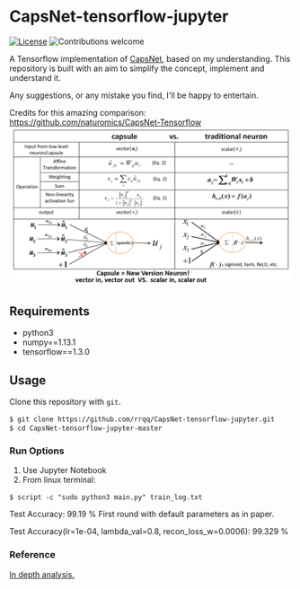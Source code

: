# CapsNet-tensorflow-jupyter

[![License](https://img.shields.io/badge/license-Apache%202.0-blue.svg?style=plastic)](https://opensource.org/licenses/Apache-2.0) ![Contributions welcome](https://img.shields.io/badge/contributions-welcome-brightgreen.svg?style=plastic)

A Tensorflow implementation of [CapsNet](https://arxiv.org/abs/1710.09829), based on my understanding. This repository is built with an aim to simplify the concept, implement and understand it.

Any suggestions, or any mistake you find, I'll be happy to entertain.

Credits for this amazing comparison: <https://github.com/naturomics/CapsNet-Tensorflow> ![capsVSneuron](capsuleVSneuron.png)

## Requirements

- python3
- numpy==1.13.1
- tensorflow==1.3.0

## Usage

Clone this repository with `git`.

```
$ git clone https://github.com/rrqq/CapsNet-tensorflow-jupyter.git
$ cd CapsNet-tensorflow-jupyter-master
```

### Run Options

1. Use Jupyter Notebook
2. From linux terminal:

  ```
  $ script -c "sudo python3 main.py" train_log.txt
  ```

Test Accuracy: 99.19 % First round with default parameters as in paper.

Test Accuracy(lr=1e-04, lambda_val=0.8, recon_loss_w=0.0006): 99.329 %

### Reference

[In depth analysis.](https://github.com/naturomics/CapsNet-Tensorflow)
